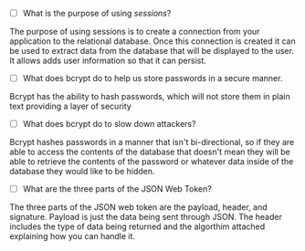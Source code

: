 - [ ] What is the purpose of using _sessions_?

The purpose of using sessions is to create a connection from your application to the relational database. Once this connection is created it can be used to extract data from the database that will be displayed to the user. It allows adds user information so that it can persist. 

- [ ] What does bcrypt do to help us store passwords in a secure manner.

Bcrypt has the ability to hash passwords, which will not store them in plain text providing a layer of security

- [ ] What does bcrypt do to slow down attackers?

Bcrypt hashes passwords in a manner that isn't bi-directional, so if they are able to access the contents of the database that doesn't mean they will be able to retrieve the contents of the password or whatever data inside of the database they would like to be hidden.

- [ ] What are the three parts of the JSON Web Token?

The three parts of the JSON web token are the payload, header, and signature. Payload is just the data being sent through JSON. The header includes the type of data being returned and the algorthim attached explaining how you can handle it. 